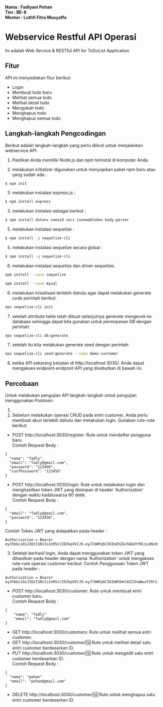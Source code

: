 **Nama : Fadlyani Pohan**  
**Tim : BE-8**  
**Mentor : Luthfi Fitra Musyaffa**

# Webservice Restful API Operasi

Ini adalah Web Service & RESTful API for ToDoList Application

## Fitur

API ini menyediakan fitur berikut:

- Login
- Membuat todo baru
- Melihat semua todo
- Melihat detail todo
- Mengubah todo
- Menghapus todo
- Menghapus semua todo

## Langkah-langkah Pengcodingan

Berikut adalah langkah-langkah yang perlu diikuti untuk menjalankan webservice API:

1. Pastikan Anda memiliki Node.js dan npm terinstal di komputer Anda.

2. melakukan initializer digunakan untuk menyiapkan paket npm baru atau yang sudah ada.:

```sh
$ npm init
```

3. melakukan instalasi express.js :

```sh
$ npm install express
```

3. melakukan instalasi sebagai berikut :

```sh
$ npm install dotenv nanoid cors jsonwebtoken body-parser
```

5.  melakukan instalasi sequelize :

```sh
$ npm install -g sequelize-cli
```

5.  melakukan instalasi sequelize secara global :

```sh
$ npm install -g sequelize-cli
```

6. melakukan instalasi sequelize dan driver sequelize:

```sh
npm install --save sequelize
```

```sh
npm install --save mysql
```

6. melakukan inisialisasi terlebih dahulu agar dapat melakukan generate code perintah berikut:

```sh
npx sequelize-cli init
```

7. setelah attribute table telah dibuat selanjutnya generate mengecek ke database sehingga dapat kita gunakan untuk penimpanan DB dengan perintah:

```sh
npx sequelize-cli db:generate
```

7. setelah itu kita melakukan generate seed dengan perintah:

```sh
npx sequelize-cli seed:generate --name demo-customer
```

8. ketika API sekarang berjalan di http://localhost:3030/. Anda dapat mengakses endpoint-endpoint API yang disebutkan di bawah ini.

## Percobaan

Untuk melakukan pengujian API langkah-langkah untuk pengujian menggunakan Postman:

1.
2. Sebelum melakukan operasi CRUD pada entri customer, Anda perlu membuat akun terlebih dahulu dan melakukan login. Gunakan rute-rute berikut:

- POST http://localhost:3030/register: Rute untuk mendaftar pengguna baru.  
  Contoh Request Body :

```sha
{
  "nama": "fadly",
  "email": "fadly@gmail.com",
  "password": "123456",
  "confPassword": "123456"
}
```

- POST http://localhost:3030/login: Rute untuk melakukan login dan menghasilkan token JWT yang disimpan di header 'Authorization' dengan waktu kadaluwarsa 60 detik.  
  Contoh Request Body :

```sha
{
  "email": "fadly@gmail.com",
  "password": "123456",
}
```

Contoh Token JWT yang didapatkan pada header :

```sha
Authorization = Bearer eyJhbGciOiJIUzI1NiIsInR5cCI6IkpXVCJ9.eyJlbWFpbCI6ImZhZGx5QGdtYWlsLmNvbSIsInBhc3N3b3JkIjoiMTIzNDU2IiwiaWF0IjoxNjg1MTEyMzcwLCJleHAiOjE2ODUxMTI0OTB9.DxowQ2szUHELMldYhaaNVN52j4IfW6KMuXk0yGARKJs
```

3. Setelah berhasil login, Anda dapat menggunakan token JWT yang dihasilkan pada header dengan nama 'Authorization' untuk mengakses rute-rute operasi customer berikut:
   Contoh Penggunaan Token JWT pada header :

```sha
Authorization = Bearer eyJhbGciOiJIUzI1NiIsInR5cCI6IkpXVCJ9.eyJlbWFpbCI6ImRhbmlAZ21haWwuY29tIiwicGFzc3dvcmQiOiIxMjMiLCJpYXQiOjE2ODQ5MTMzODUsImV4cCI6MTY4NDkxMzQ0NX0.aDB0woP1HodszxFLioNlO72TE3Uc83Wmd8a5OB8dvPg
```

- POST http://localhost:3030/customer: Rute untuk membuat entri customer baru.  
  Contoh Request Body :

```sha
{
    "nama": "fadly"
    "email": "fadly@gmail.com"
}
```

- GET http://localhost:3030/customers: Rute untuk melihat semua entri customer.
- GET http://localhost:3030/customer/:id: Rute untuk melihat detail satu entri customer berdasarkan ID.
- PUT http://localhost:3030/customer/:id: Rute untuk mengedit satu entri customer berdasarkan ID.  
  Contoh Request Body :

```sha
{
  "nama": "pohan"
  "email": "pohan@gmail.com"
}
```

- DELETE http://localhost:3030/customer/:id: Rute untuk menghapus satu entri customer berdasarkan ID.
